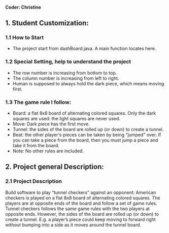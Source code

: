 #### Coder: Christine

## 1. Student Customization:
### 1.1 How to Start
- The project start from dashBoard.java. A main function locates here.

### 1.2 Special Setting, help to understand the project
- The row number is increasing from bottom to top.
- The column number is increasing from left to right.
- Human is supposed to always hold the dark piece, which means moving first.

### 1.3 The game rule I follow:
- Board: a flat 8x8 board of alternating colored squares. Only the dark squares are used: the light squares are never used.
- Move: Dark piece has the first move.
- Tunnel: the sides of the board are rolled up (or down) to create a tunnel. 
- Beat: the other player's pieces can be taken by being "jumped" over. If you can take a piece from the board, then you must jump a piece and take it from the board.
- Note: No other rules are included. 

## 2. Project general Description:
### 2.1 Project Description
Build software to play “tunnel checkers” against an opponent: 
American checkers is played on a flat 8x8 board of alternating colored squares.  The players are at opposite ends of the board and follow a set of game rules.
Tunnel checkers follows the same game rules with the two players at opposite ends.  However, the sides of the board are rolled up (or down) to create a tunnel.  E.g. a player’s piece could keep moving to forward right without bumping into a side as it moves around the tunnel board.

